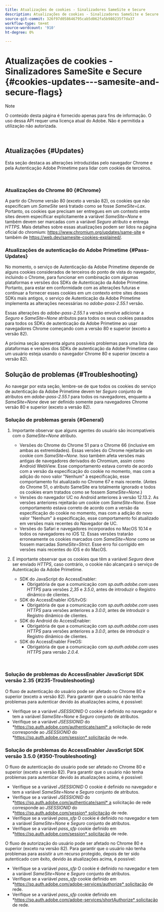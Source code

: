```yaml
---
title: Atualizações de cookies - Sinalizadores SameSite e Secure
description: Atualizações de cookies - Sinalizadores SameSite e Secure
source-git-commit: 326f97d058646795cab5d062fa5b980235f7da37
workflow-type: tm+mt
source-wordcount: '910'
ht-degree: 0%

---
```




# Atualizações de cookies - Sinalizadores SameSite e Secure {#cookies-updates---samesite-and-secure-flags}

>[!NOTE]
>
>O conteúdo desta página é fornecido apenas para fins de informação. O uso dessa API requer uma licença atual do Adobe. Não é permitida a utilização não autorizada.

</br>


## Atualizações {#Updates}

Esta seção destaca as alterações introduzidas pelo navegador Chrome e pela Autenticação Adobe Primetime para lidar com cookies de terceiros.

 

### Atualizações do Chrome 80 {#Chrome}

A partir do Chrome versão 80 (exceto a versão 82), os cookies que não especificam um *SameSite* será tratado como se fosse *SameSite=Lax*. Portanto, os cookies que precisam ser entregues em um contexto entre sites devem especificar explicitamente a variável *SameSite=None* e também devem ser marcadas com a variável *Seguro* atributo e entrega *HTTPS*. Mais detalhes sobre essas atualizações podem ser lidos na página oficial do chromium: <https://www.chromium.org/updates/same-site> e também de <https://web.dev/samesite-cookies-explained/>.


### Atualizações de autenticação do Adobe Primetime {#Pass-Updates}

No momento, o serviço de Autenticação da Adobe Primetime depende de alguns cookies considerados de terceiros do ponto de vista do navegador, incluindo o Chrome, para funcionar em combinação com algumas plataformas e versões dos SDKs de Autenticação da Adobe Primetime. Portanto, para estar em conformidade com as alterações futuras e continuar a fornecer esses cookies em um contexto entre sites desses SDKs mais antigos, o serviço de Autenticação da Adobe Primetime implementa as alterações necessárias no *adobe-pass-2.55.1* versão.

Essas alterações do *adobe-pass-2.55.1* a versão envolve adicionar a *Seguro* e *SameSite=None* atributos para todos os seus cookies passados para todos os SDKs de autenticação da Adobe Primetime ao usar navegadores Chrome começando com a versão 80 e superior (exceto a versão 82).

A próxima seção apresenta alguns possíveis problemas para uma lista de plataformas e versões dos SDKs de autenticação da Adobe Primetime caso um usuário esteja usando o navegador Chrome 80 e superior (exceto a versão 82).

## Solução de problemas {#Troubleshooting}

Ao navegar por esta seção, lembre-se de que todos os cookies do serviço de autenticação da Adobe Primetime devem ter *Seguro* conjunto de atributos em *adobe-pass-2.55.1* para todos os navegadores, enquanto a *SameSite=None* deve ser definido somente para navegadores Chrome versão 80 e superior (exceto a versão 82).


### Solução de problemas gerais {#General}

1. Importante observar que alguns agentes do usuário são incompatíveis com o *SameSite=None* atributo.

   - Versões do Chrome do Chrome 51 para o Chrome 66 (inclusive em ambas as extremidades). Essas versões do Chrome rejeitarão um cookie com *SameSite=None*. Isso também afeta versões mais antigas de navegadores derivados do Chromium, assim como Android WebView. Esse comportamento estava correto de acordo com a versão da especificação do cookie no momento, mas com a adição do novo valor &quot;Nenhum&quot; à especificação, esse comportamento foi atualizado no Chrome 67 e mais recente. (Antes do Chrome 51, o atributo SameSite era totalmente ignorado e todos os cookies eram tratados como se fossem *SameSite=None*.)
   - Versões do navegador UC no Android anteriores à versão 12.13.2. As versões anteriores rejeitarão um cookie com *SameSite=None*. Esse comportamento estava correto de acordo com a versão da especificação do cookie no momento, mas com a adição do novo valor &quot;Nenhum&quot; à especificação, esse comportamento foi atualizado em versões mais recentes do Navegador de UC.
   - Versões do Safari e navegadores incorporados no MacOS 10.14 e todos os navegadores no iOS 12. Essas versões tratarão erroneamente os cookies marcados com *SameSite=None* como se fossem marcadas *SameSite=Strict*. Esse erro foi corrigido em versões mais recentes do iOS e do MacOS.


1. É importante observar que os cookies que têm a variável *Seguro* deve ser enviado *HTTPS*, caso contrário, o cookie não alcançará o serviço de Autenticação da Adobe Primetime.

   - SDK do JavaScript do AccessEnabler:
      - Obrigatória de que a comunicação com *sp.auth.adobe.com* uses *HTTPS* para versões *2,35* e *3.5.0*, antes de introduzir o Registro dinâmico de clientes.
   - SDK do AccessEnabler iOS/tvOS:
      - Obrigatória de que a comunicação com *sp.auth.adobe.com* uses *HTTPS* para versões anteriores a *3.0.0*, antes de introduzir o Registro dinâmico de clientes.
   - SDK do Android do AccessEnabler:
      - Obrigatória de que a comunicação com *sp.auth.adobe.com* uses *HTTPS* para versões anteriores a *3.0.0*, antes de introduzir o Registro dinâmico de clientes.
   - SDK do AccessEnabler FireOS:
      - Obrigatória de que a comunicação com *sp.auth.adobe.com* uses *HTTPS* para versão *2.0.4*.

</br>

### Solução de problemas do AccessEnabler JavaScript SDK versão 2.35 {#235-Troubleshooting}

O fluxo de autenticação do usuário pode ser afetado no Chrome 80 e superior (exceto a versão 82). Para garantir que o usuário não tenha problemas para autenticar devido às atualizações acima, é possível:

- Verifique se a variável *JSESSIONID* O cookie é definido no navegador e tem a variável *SameSite=None* e *Seguro* conjunto de atributos. 
- Verifique se a variável *JSESSIONID* do *https://sp.auth.adobe.com/authenticate/saml* a solicitação de rede corresponde ao *JSESSIONID* do *https://sp.auth.adobe.com/session* solicitação de rede.


### Solução de problemas do AccessEnabler JavaScript SDK versão 3.5.0 {#350-Troubleshooting}

O fluxo de autenticação do usuário pode ser afetado no Chrome 80 e superior (exceto a versão 82). Para garantir que o usuário não tenha problemas para autenticar devido às atualizações acima, é possível:

- Verifique se a variável *JSESSIONID* O cookie é definido no navegador e tem a variável *SameSite=None* e *Seguro* conjunto de atributos. 
- Verifique se a variável *JSESSIONID* do *https://sp.auth.adobe.com/authenticate/saml* a solicitação de rede corresponde ao *JSESSIONID* do *https://sp.auth.adobe.com/session* solicitação de rede.
- Verifique se a variável *pass\_sfp* O cookie é definido no navegador e tem a variável *SameSite=None* e *Seguro* conjunto de atributos.
- Verifique se a variável *pass\_sfp* cookie definido em *https://sp.auth.adobe.com/session* solicitação de rede.


O fluxo de autorização do usuário pode ser afetado no Chrome 80 e superior (exceto na versão 82). Para garantir que o usuário não tenha problemas para assistir a um recurso protegido, depois de ter sido autenticado com êxito, devido às atualizações acima, é possível:

- Verifique se a variável *pass\_sfp* O cookie é definido no navegador e tem a variável *SameSite=None* e *Seguro* conjunto de atributos.
- Verifique se a variável *pass\_sfp* cookie definido em *https://sp.auth.adobe.com/adobe-services/authorize* solicitação de rede.
- Verifique se a variável *pass\_sfp* cookie definido em *https://sp.auth.adobe.com/adobe-services/shortAuthorize* solicitação de rede.
